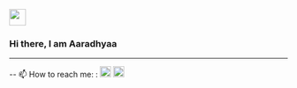 <img src="https://raw.githubusercontent.com/iampavangandhi/iampavangandhi/master/gifs/Hi.gif" height=30>

### Hi there, I am Aaradhyaa 




---
 -- 📫 How to reach me:  : <a href="https://twitter.com/AaradhyaaG"><img src="https://www.iconpacks.net/icons/2/free-twitter-logo-icon-2429-thumb.png" height=20></a>  <a href="https://www.linkedin.com/in/aria717"><img src="https://www.freepnglogos.com/uploads/linkedin-blue-style-logo-png-0.png" height=20></a>







<!--
**Aaradhyaa717/Aaradhyaa717** is a ✨ _special_ ✨ repository because its `README.md` (this file) appears on your GitHub profile.

Here are some ideas to get you started:

- 🔭 I’m currently working on ...
- 🌱 I’m currently learning ...
- 👯 I’m looking to collaborate on ...
- 🤔 I’m looking for help with ...
- 💬 Ask me about ...
- ⚡ Fun fact: ...

- 📫 How to reach me: <a href="https://www.linkedin.com/in/aaradhyaa-2120731a9/">LinkedIn</a>

- 😄 Pronouns: she/her


### Skills

-->


